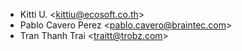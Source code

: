 - Kitti U. \<<kittiu@ecosoft.co.th>\>
- Pablo Cavero Perez \<<pablo.cavero@braintec.com>\>
- Tran Thanh Trai \<<traitt@trobz.com>\>
